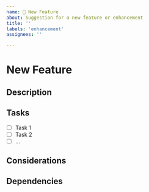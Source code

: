 ```yaml
---
name: 🚀 New Feature
about: Suggestion for a new feature or enhancement
title: ''
labels: 'enhancement'
assignees: ''

---
```


# New Feature

## Description
<!-- Briefly describe the new feature or enhancement you would like to propose. -->

## Tasks
<!-- List specific tasks that need to be done to implement this feature. -->

- [ ] Task 1
- [ ] Task 2
- [ ] ...

## Considerations
<!-- Include any additional considerations or relevant information that should be considered. -->

## Dependencies
<!-- List any dependencies or relationships with other issues or projects. -->
